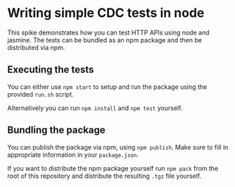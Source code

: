 # Writing simple CDC tests in node
This spike demonstrates how you can test HTTP APIs using node and jasmine. The tests can be bundled as an npm package and then be distributed via npm.

## Executing the tests
You can either use `npm start` to setup and run the package using the provided `run.sh` script.

Alternatively you can run `npm install` and `npm test` yourself.

## Bundling the package
You can publish the package via npm, using `npm publish`. Make sure to fill in appropriate information in your `package.json`.

If you want to distribute the npm package yourself run `npm pack` from the root of this repository and distribute the resulting `.tgz` file yourself.
